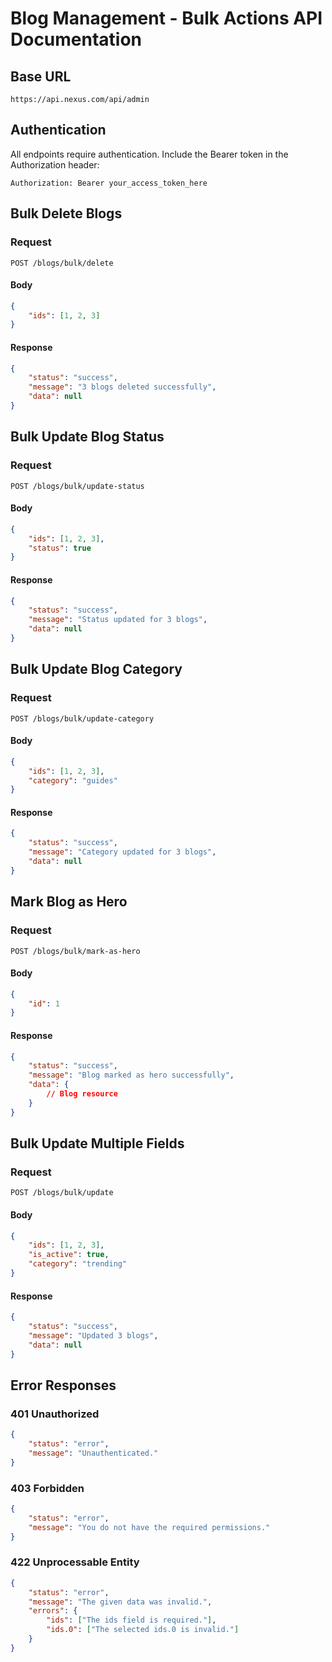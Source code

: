 # Blog Management - Bulk Actions API Documentation

## Base URL
`https://api.nexus.com/api/admin`

## Authentication
All endpoints require authentication. Include the Bearer token in the Authorization header:
```
Authorization: Bearer your_access_token_here
```

## Bulk Delete Blogs

### Request
```http
POST /blogs/bulk/delete
```

#### Body
```json
{
    "ids": [1, 2, 3]
}
```

#### Response
```json
{
    "status": "success",
    "message": "3 blogs deleted successfully",
    "data": null
}
```

## Bulk Update Blog Status

### Request
```http
POST /blogs/bulk/update-status
```

#### Body
```json
{
    "ids": [1, 2, 3],
    "status": true
}
```

#### Response
```json
{
    "status": "success",
    "message": "Status updated for 3 blogs",
    "data": null
}
```

## Bulk Update Blog Category

### Request
```http
POST /blogs/bulk/update-category
```

#### Body
```json
{
    "ids": [1, 2, 3],
    "category": "guides"
}
```

#### Response
```json
{
    "status": "success",
    "message": "Category updated for 3 blogs",
    "data": null
}
```

## Mark Blog as Hero

### Request
```http
POST /blogs/bulk/mark-as-hero
```

#### Body
```json
{
    "id": 1
}
```

#### Response
```json
{
    "status": "success",
    "message": "Blog marked as hero successfully",
    "data": {
        // Blog resource
    }
}
```

## Bulk Update Multiple Fields

### Request
```http
POST /blogs/bulk/update
```

#### Body
```json
{
    "ids": [1, 2, 3],
    "is_active": true,
    "category": "trending"
}
```

#### Response
```json
{
    "status": "success",
    "message": "Updated 3 blogs",
    "data": null
}
```

## Error Responses

### 401 Unauthorized
```json
{
    "status": "error",
    "message": "Unauthenticated."
}
```

### 403 Forbidden
```json
{
    "status": "error",
    "message": "You do not have the required permissions."
}
```

### 422 Unprocessable Entity
```json
{
    "status": "error",
    "message": "The given data was invalid.",
    "errors": {
        "ids": ["The ids field is required."],
        "ids.0": ["The selected ids.0 is invalid."]
    }
}
```
